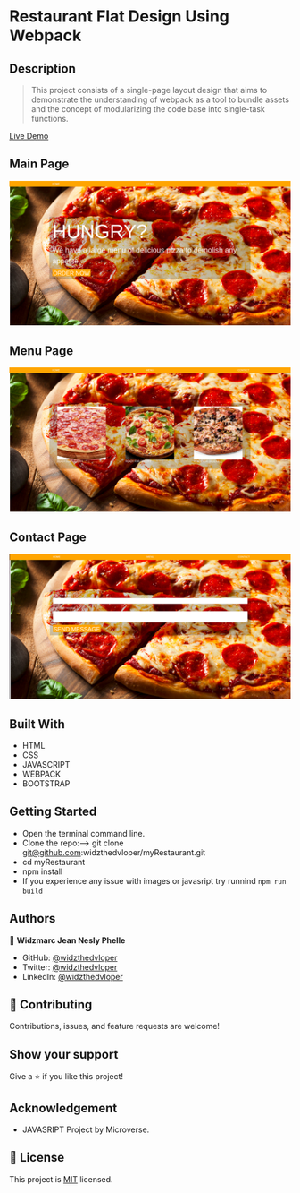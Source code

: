 # Restaurant Flat Design Using Webpack

## Description

> This project consists of a single-page layout design that aims to demonstrate the understanding of webpack as a tool to bundle assets and the concept of modularizing the code base into single-task functions.

[Live Demo](https://widzthedvloper.github.io/myRestaurant/)

## Main Page

![](./screenshot1.png)

## Menu Page

![](./screenshot2.png)

## Contact Page

![](./screenshot3.png)

## Built With

- HTML
- CSS
- JAVASCRIPT
- WEBPACK
- BOOTSTRAP

## Getting Started

- Open the terminal command line.
- Clone the repo:--> git clone git@github.com:widzthedvloper/myRestaurant.git
- cd myRestaurant
- npm install
- If you experience any issue with images or javasript try runnind `npm run build`

## Authors

👤 **Widzmarc Jean Nesly Phelle**

- GitHub: [@widzthedvloper](https://github.com/widzthedvloper)
- Twitter: [@widzthedvloper](https://twitter.com/widzthedvloper)
- LinkedIn: [@widzthedvloper](https://www.linkedin.com/in/widzmarc-jean-nesly-phelle-252a26129/)

## 🤝 Contributing

Contributions, issues, and feature requests are welcome!

## Show your support

Give a ⭐️ if you like this project!

## Acknowledgement

- JAVASRIPT Project by Microverse.

## 📝 License

This project is [MIT](/LICENSE) licensed.
